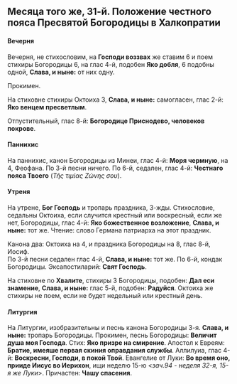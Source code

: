 
## Месяца того же, 31-й. Положение честного пояса Пресвятой Богородицы в Халкопратии

#### Вечерня

Вечерня, не стихословим, на **Господи воззвах** же ставим 6 
и поем стихиры Богородицы 6, на глас 4-й, подобен **Яко добля**, 
6 подобны одной, **Слава, и ныне:** от них одну.

Прокимен. 

На стиховне стихиры Октоиха 3, **Слава, и ныне:** самогласен, глас 2-й:
**Яко венцем пресветлым**.

Отпустительный, глас 8-й: **Богородице Приснодево, человеков покрове**.

#### Паннихис

На паннихис, канон Богородицы из Минеи, глас 4-й: **Моря чермную**, на 4, Феофана. 
По 3-й песни ничего. По 6-й, седален, глас 4-й: **Честнаго пояса Твоего** (*Τῆς τιμίας 
Ζώνης σου*).

#### Утреня

На утрене, **Бог Господь** и тропарь праздника, 3-жды. Стихословие, седальны Октоиха, 
если случится крестный или воскресный, если же нет, Богородицы, глас 4-й: 
**Яко божественное возложение**, **Слава, и ныне:** тот же. Чтение: слово Германа 
патриарха на этот праздник. 

Канона два: Октоиха на 4, и праздника Богородицы на 8, глас 8-й, Иосиф.  
По 3-й песни седален глас 4-й, **Слава, и ныне:** тот же. По 6-й, кондак Богородицы.
Эксапостиларий: **Свят Господь**.

На стиховне по **Хвалите**, стихиры 3  Богородицы, подобен: **Дал еси знамение**, 
**Слава, и ныне:** глас 5-й, подобен: **Радуйся**. Октоиха же стихиры не поем, 
если не будет недельный или крестный день.  

#### Литургия

На Литургии, изобразительны и песнь канона Богородицы 3-я. **Слава, и ныне:** 
тропарь Богородицы. Прокимен, песнь Богородицы: **Величит душа моя Господа**. 
Стих: **Яко призре на смирение**. Апостол к Евреям: **Братие, имеяше первая скиния 
оправдания службы**. Аллилуиа, глас 4-й: **Воскресни, Господи, в покой Твой**. 
Евангелие от Луки: **Во время оно, прииде Иисус во Иерихон**, ищи 
неделю 15-ю <*зач.94 - неделя 32-я, 15-я же Луки*>.
Причастен: **Чашу спасения**.
